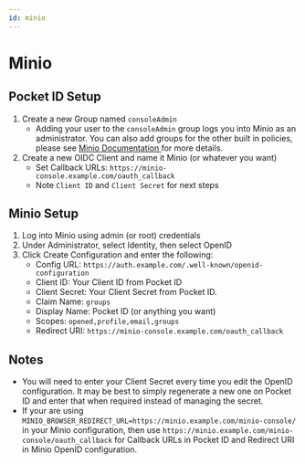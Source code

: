 ```yaml
---
id: minio
---
```


# Minio

## Pocket ID Setup

1. Create a new Group named `consoleAdmin`
	- Adding your user to the `consoleAdmin` group logs you into Minio as an administrator. You can also add groups for the other built in policies, please see [ Minio Documentation ](https://min.io/docs/minio/linux/administration/identity-access-management/policy-based-access-control.html#built-in-policies) for more details.
2. Create a new OIDC Client and name it Minio (or whatever you want)
	- Set Callback URLs: `https://minio-console.example.com/oauth_callback`
	- Note `Client ID` and `Client Secret` for next steps

## Minio Setup

1. Log into Minio using admin (or root) credentials
2. Under Administrator, select Identity, then select OpenID
3. Click Create Configuration and enter the following:
	- Config URL: `https://auth.example.com/.well-known/openid-configuration`
	- Client ID: Your Client ID from Pocket ID
	- Client Secret: Your Client Secret from Pocket ID.
	- Claim Name: `groups`
	- Display Name: Pocket ID (or anything you want)
	- Scopes: `opened,profile,email,groups`
	- Redirect URI: `https://minio-console.example.com/oauth_callback`

## Notes

- You will need to enter your Client Secret every time you edit the OpenID configuration. It may be best to simply regenerate a new one on Pocket ID and enter that when required instead of managing the secret.
- If your are using `MINIO_BROWSER_REDIRECT_URL=https://minio.example.com/minio-console/` in your Minio configuration, then use `https://minio.example.com/minio-console/oauth_callback` for Callback URLs in Pocket ID and Redirect URI in Minio OpenID configuration.

